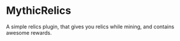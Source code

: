 # MythicRelics
A simple relics plugin, that gives you relics while mining, and contains awesome rewards.
